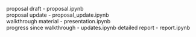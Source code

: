 proposal draft              - proposal.ipynb        
proposal update             - proposal_update.ipynb     
walkthrough material        - presentation.ipynb  
progress since walkthrough  - updates.ipynb
detailed report             - report.ipynb